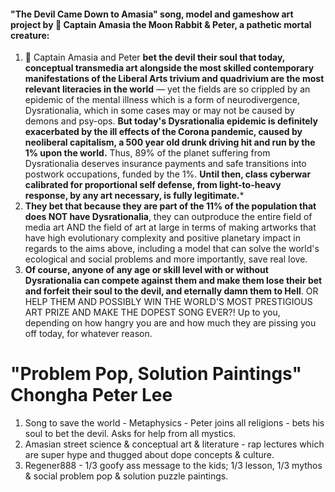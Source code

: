 
#### "The Devil Came Down to Amasia" song, model and gameshow art project by 🐰 Captain Amasia the Moon Rabbit & Peter, a pathetic mortal creature:

1. 🐇 Captain Amasia and Peter **bet the devil their soul that today, conceptual transmedia art alongside the most skilled contemporary manifestations of the Liberal Arts trivium and quadrivium are the most relevant literacies in the world** — yet the fields are so crippled by an epidemic of the mental illness which is a form of neurodivergence, Dysrationalia, which in some cases may or may not be caused by demons and psy-ops.  **But today's Dysrationalia epidemic is definitely exacerbated by the ill effects of the Corona pandemic, caused by neoliberal capitalism, a 500 year old drunk driving hit and run by the 1% upon the world.** 
   Thus, 89% of the planet suffering from Dysrationalia deserves insurance payments and safe transitions  into postwork occupations, funded by the 1%. **Until then, class cyberwar calibrated for proportional self defense, from light-to-heavy response, by any art necessary, is fully legitimate.***
2. **They bet that because they are part of the 11% of the population that does NOT have Dysrationalia**, they can outproduce the entire field of media art AND the field of art at large in terms of making artworks that have high evolutionary complexity and positive planetary impact in regards to the aims above, including a model that can solve the world's ecological and social problems and more importantly, save real love. 
3. **Of course, anyone of any age or skill level with or without Dysrationalia can compete against them and make them lose their bet and forfeit their soul to the devil, and eternally damn them to Hell**. 
   OR HELP THEM AND POSSIBLY WIN THE WORLD'S MOST PRESTIGIOUS ART PRIZE AND MAKE THE DOPEST SONG EVER?! Up to you, depending on how hangry you are and how much they are pissing you off today, for whatever reason.


# "Problem Pop, Solution Paintings" Chongha Peter Lee

1. Song to save the world - Metaphysics - Peter joins all religions - bets his soul to bet the devil. Asks for help from all mystics.
2. Amasian street science & conceptual art & literature - rap lectures which are super hype and thugged about dope concepts & culture.
3. Regener888 - 1/3 goofy ass message to the kids;  1/3 lesson, 1/3 mythos & social problem pop & solution puzzle paintings.


